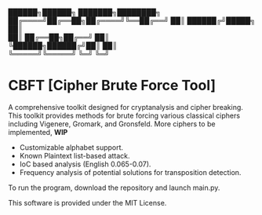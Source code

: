 
  ██████╗██████╗ ███████╗████████╗
 ██╔════╝██╔══██╗██╔════╝╚══██╔══╝
 ██║     ██████╔╝█████╗     ██║   
 ██║     ██╔══██╗██╔══╝     ██║   
 ╚██████╗██████╔╝██║        ██║   
  ╚═════╝╚═════╝ ╚═╝        ╚═╝   
# CBFT [Cipher Brute Force Tool]

A comprehensive toolkit designed for cryptanalysis and cipher breaking.
This toolkit provides methods for brute forcing various classical ciphers including Vigenere, Gromark, and Gronsfeld.
More ciphers to be implemented, **WIP**

- Customizable alphabet support.
- Known Plaintext list-based attack.
- IoC based analysis (English 0.065-0.07).
- Frequency analysis of potential solutions for transposition detection.

To run the program, download the repository and launch main.py.

This software is provided under the MIT License.
